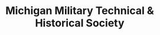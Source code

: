---
layout: repo
title: "Michigan Military Technical & Historical Society"
id: 4024
permalink: repos/4024/
---